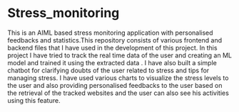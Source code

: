 # Stress_monitoring
This is an AIML based stress monitoring application with personalised feedbacks and statistics.This repository consists of various frontend and backend files that I have used in the development of this project. In this project I have tried to track the real time data of the user and creating an ML model and trained it using the extracted data .
I have also built a simple chatbot for clarifying doubts of the user related to stress and tips for managing stress.
I have used various charts to visualize the stress levels to the user and also providing personalised feedbacks to the user based on the retrieval of the tracked websites and the user can also see his activities using this feature.
